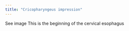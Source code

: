 ```yaml
---
title: "Cricopharyngeus impression"
---
```

See image
This is the beginning of the cervical esophagus

